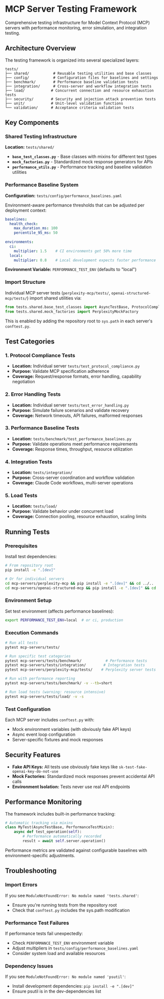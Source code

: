 # MCP Server Testing Framework

Comprehensive testing infrastructure for Model Context Protocol (MCP) servers with performance monitoring, error simulation, and integration testing.

## Architecture Overview

The testing framework is organized into several specialized layers:

```
tests/
├── shared/           # Reusable testing utilities and base classes
├── config/           # Configuration files for baselines and settings
├── benchmark/        # Performance baseline validation tests
├── integration/      # Cross-server and workflow integration tests
├── load/            # Concurrent connection and resource exhaustion tests
├── security/        # Security and injection attack prevention tests
├── unit/            # Unit-level validation functions
└── validation/      # Acceptance criteria validation tests
```

## Key Components

### Shared Testing Infrastructure

**Location:** `tests/shared/`

- **`base_test_classes.py`** - Base classes with mixins for different test types
- **`mock_factories.py`** - Standardized mock response generators for APIs
- **`performance_utils.py`** - Performance tracking and baseline validation utilities

### Performance Baseline System

**Configuration:** `tests/config/performance_baselines.yaml`

Environment-aware performance thresholds that can be adjusted per deployment context:

```yaml
baselines:
  health_check:
    max_duration_ms: 100
    percentile_95_ms: 50
    
environments:
  ci:
    multiplier: 1.5    # CI environments get 50% more time
  local:
    multiplier: 0.8    # Local development expects faster performance
```

**Environment Variable:** `PERFORMANCE_TEST_ENV` (defaults to "local")

### Import Structure

Individual MCP server tests (`perplexity-mcp/tests/`, `openai-structured-mcp/tests/`) import shared utilities via:

```python
from tests.shared.base_test_classes import AsyncTestBase, ProtocolComplianceMixin
from tests.shared.mock_factories import PerplexityMockFactory
```

This is enabled by adding the repository root to `sys.path` in each server's `conftest.py`.

## Test Categories

### 1. Protocol Compliance Tests
- **Location:** Individual server `tests/test_protocol_compliance.py`
- **Purpose:** Validate MCP specification adherence
- **Coverage:** Request/response formats, error handling, capability negotiation

### 2. Error Handling Tests
- **Location:** Individual server `tests/test_error_handling.py` 
- **Purpose:** Simulate failure scenarios and validate recovery
- **Coverage:** Network timeouts, API failures, malformed responses

### 3. Performance Baseline Tests
- **Location:** `tests/benchmark/test_performance_baselines.py`
- **Purpose:** Validate operations meet performance requirements
- **Coverage:** Response times, throughput, resource utilization

### 4. Integration Tests
- **Location:** `tests/integration/`
- **Purpose:** Cross-server coordination and workflow validation
- **Coverage:** Claude Code workflows, multi-server operations

### 5. Load Tests  
- **Location:** `tests/load/`
- **Purpose:** Validate behavior under concurrent load
- **Coverage:** Connection pooling, resource exhaustion, scaling limits

## Running Tests

### Prerequisites

Install test dependencies:

```bash
# From repository root
pip install -e ".[dev]"

# Or for individual servers
cd mcp-servers/perplexity-mcp && pip install -e ".[dev]" && cd ../..
cd mcp-servers/openai-structured-mcp && pip install -e ".[dev]" && cd ../..
```

### Environment Setup

Set test environment (affects performance baselines):

```bash
export PERFORMANCE_TEST_ENV=local  # or ci, production
```

### Execution Commands

```bash
# Run all tests
pytest mcp-servers/tests/

# Run specific test categories
pytest mcp-servers/tests/benchmark/           # Performance tests
pytest mcp-servers/tests/integration/        # Integration tests
pytest mcp-servers/perplexity-mcp/tests/    # Perplexity server tests

# Run with performance reporting
pytest mcp-servers/tests/benchmark/ -v --tb=short

# Run load tests (warning: resource intensive)  
pytest mcp-servers/tests/load/ -v -s
```

### Test Configuration

Each MCP server includes `conftest.py` with:
- Mock environment variables (with obviously fake API keys)
- Async event loop configuration
- Server-specific fixtures and mock responses

## Security Features

- **Fake API Keys:** All tests use obviously fake keys like `sk-test-fake-openai-key-do-not-use`
- **Mock Factories:** Standardized mock responses prevent accidental API calls
- **Environment Isolation:** Tests never use real API endpoints

## Performance Monitoring

The framework includes built-in performance tracking:

```python
# Automatic tracking via mixins
class MyTest(AsyncTestBase, PerformanceTestMixin):
    async def test_operation(self):
        # Performance automatically recorded
        result = await self.server.operation()
```

Performance metrics are validated against configurable baselines with environment-specific adjustments.

## Troubleshooting

### Import Errors
If you see `ModuleNotFoundError: No module named 'tests.shared'`:
- Ensure you're running tests from the repository root
- Check that `conftest.py` includes the sys.path modification

### Performance Test Failures
If performance tests fail unexpectedly:
- Check `PERFORMANCE_TEST_ENV` environment variable
- Adjust multipliers in `tests/config/performance_baselines.yaml`
- Consider system load and available resources

### Dependency Issues
If you see `ModuleNotFoundError: No module named 'psutil'`:
- Install development dependencies: `pip install -e ".[dev]"`
- Ensure psutil is in the dev-dependencies list